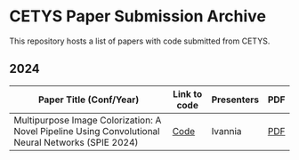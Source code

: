 # CETYS Paper Submission Archive

This repository hosts a list of papers with code submitted from CETYS.

## 2024

| Paper Title (Conf/Year)                             | Link to code                            | Presenters | PDF                               |
| ------------------------------------------------------------ | --------------------------------------- | ---------- | ----------------------------------- |
| Multipurpose Image Colorization: A Novel Pipeline Using Convolutional Neural Networks (SPIE 2024) | [Code](./2024/Image_Colorization) | Ivannia   | [PDF](./SPIE/2024/Image_Colorization/SPIE_Processed.pdf) |
